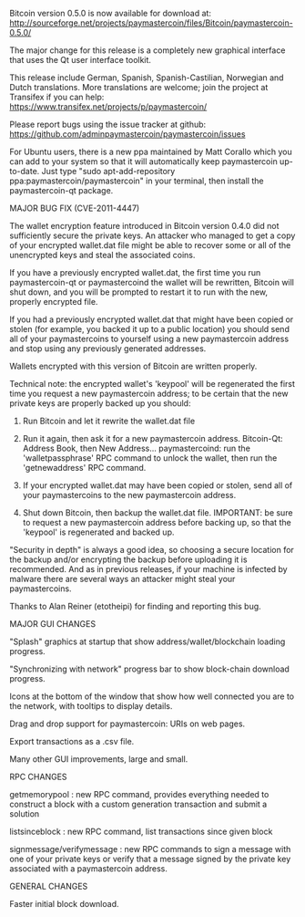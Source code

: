 Bitcoin version 0.5.0 is now available for download at:
http://sourceforge.net/projects/paymastercoin/files/Bitcoin/paymastercoin-0.5.0/

The major change for this release is a completely new graphical interface that uses the Qt user interface toolkit.

This release include German, Spanish, Spanish-Castilian, Norwegian and Dutch translations. More translations are welcome; join the project at Transifex if you can help:
https://www.transifex.net/projects/p/paymastercoin/

Please report bugs using the issue tracker at github:
https://github.com/adminpaymastercoin/paymastercoin/issues

For Ubuntu users, there is a new ppa maintained by Matt Corallo which you can add to your system so that it will automatically keep paymastercoin up-to-date.  Just type "sudo apt-add-repository ppa:paymastercoin/paymastercoin" in your terminal, then install the paymastercoin-qt package.

MAJOR BUG FIX  (CVE-2011-4447)

The wallet encryption feature introduced in Bitcoin version 0.4.0 did not sufficiently secure the private keys. An attacker who
managed to get a copy of your encrypted wallet.dat file might be able to recover some or all of the unencrypted keys and steal the
associated coins.

If you have a previously encrypted wallet.dat, the first time you run paymastercoin-qt or paymastercoind the wallet will be rewritten, Bitcoin will
shut down, and you will be prompted to restart it to run with the new, properly encrypted file.

If you had a previously encrypted wallet.dat that might have been copied or stolen (for example, you backed it up to a public
location) you should send all of your paymastercoins to yourself using a new paymastercoin address and stop using any previously generated addresses.

Wallets encrypted with this version of Bitcoin are written properly.

Technical note: the encrypted wallet's 'keypool' will be regenerated the first time you request a new paymastercoin address; to be certain that the
new private keys are properly backed up you should:

1. Run Bitcoin and let it rewrite the wallet.dat file

2. Run it again, then ask it for a new paymastercoin address.
Bitcoin-Qt: Address Book, then New Address...
paymastercoind: run the 'walletpassphrase' RPC command to unlock the wallet,  then run the 'getnewaddress' RPC command.

3. If your encrypted wallet.dat may have been copied or stolen, send  all of your paymastercoins to the new paymastercoin address.

4. Shut down Bitcoin, then backup the wallet.dat file.
IMPORTANT: be sure to request a new paymastercoin address before backing up, so that the 'keypool' is regenerated and backed up.

"Security in depth" is always a good idea, so choosing a secure location for the backup and/or encrypting the backup before uploading it is recommended. And as in previous releases, if your machine is infected by malware there are several ways an attacker might steal your paymastercoins.

Thanks to Alan Reiner (etotheipi) for finding and reporting this bug.

MAJOR GUI CHANGES

"Splash" graphics at startup that show address/wallet/blockchain loading progress.

"Synchronizing with network" progress bar to show block-chain download progress.

Icons at the bottom of the window that show how well connected you are to the network, with tooltips to display details.

Drag and drop support for paymastercoin: URIs on web pages.

Export transactions as a .csv file.

Many other GUI improvements, large and small.

RPC CHANGES

getmemorypool : new RPC command, provides everything needed to construct a block with a custom generation transaction and submit a solution

listsinceblock : new RPC command, list transactions since given block

signmessage/verifymessage : new RPC commands to sign a message with one of your private keys or verify that a message signed by the private key associated with a paymastercoin address.

GENERAL CHANGES

Faster initial block download.
